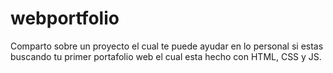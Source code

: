 # webportfolio
Comparto sobre un proyecto el cual te puede ayudar en lo personal si estas buscando tu primer portafolio web el cual esta hecho con HTML, CSS y JS. 
